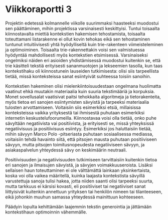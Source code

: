 # Viikkoraportti 3

Projektin edetessä kolmannelle viikolle suurimmaksi haasteeksi muodostui sen päättäminen, mihin projektissa varsinaisesti keskittyisi. Tuntui toisaalta kiinnostavalta miettiä kontekstien hakemisen tehostamista, toisaalta toteuttamani listarakenne ei ollut kovin tehokas eikä sen tehostaminen tuntunut intuitiivisesti yhtä hyödylliseltä kuin trie-rakenteen viimeisteleminen ja optimoiminen. Toisaalta trie-rakennettakin voisi sen valmistuessa hyödyntää mahdollisesti myös kontekstien etsimisessä. Varsinaiseksi ongelmiksi näiden eri asioiden yhdistämisessä muodostui kuitenkin se, että trie käsitteli tekstiä erityisesti sananmuotojen ja lekseemien tasolla, kun taas kontekstihaku oli kiinnostunein lauseiden tutkimisesta: olisi siis tarpeellista tietää, missä konteksteissa sanat esiintyivät suhteessa toisiin sanoihin.

Kontekstien hakeminen olisi mielenkiintoisuudestaan ongelmana huolimatta vaatinut ehkä muutakin materiaalia kuin suuria tekstimääriä ja korpuksia. Monet sovellusalat vaatisivat paitsi tehokkaita algoritmeja ja tietorakenteita, myös tietoa eri sanojen esiintymisten sävyistä ja tarpeeksi materiaalia tulosten arvottamiseen. Voitaisiin siis esimerkiksi etsiä, millaisissa konteksteissa vaikka yrityksestä tai ihmisestä puhutaan esimerkiksi internetin keskustelufoorumeilla. Kiinnostavaa voisi olla tietää, onko puhe sävyltään negatiivista vai positiivista, ja erityisesti se, missä yhteyksissä negatiivisuus ja positiivisuus esiintyy. Esimerkiksi jos haluttaisiin tietää, mihin sävyyn Marco Polo -pitseriasta puhutaan sosiaalisessa mediassa, voitaisiin tehdä havainto siitä, että pitsojen mausta puhutaan positiiviseen sävyyn, mutta pitsojen toimitusnopeudesta negatiiviseen sävyyn, ja asiakaspalvelun yhteydessä sävy on keskimäärin neutraali.

Positiivisuuden ja negatiivisuuden tutkimiseen tarvittaisiin kuitenkin tietoa eri sanojen ja ilmaisujen sävyistä, ja sävyjen voimakkuuseroista. Lisäksi sellaisen haun toteuttaminen ei ole välttämättä lainkaan yksinkertaista, koska voi olla vaikea määritellä, kuinka laajasta kontekstista sävyillä varustettuja sanoja tulisi hakea, jotta niiden saanti olisi tarpeeksi suurta, mutta tarkkuus ei kärsisi kovasti, eli positiiviset tai negatiiviset sanat liittyisivät kuitenkin annettuun yrityksen tai henkilön nimeen tai tilanteeseen, eikä johonkin muuhun samassa yhteydessä mainittuun kohteeseen.

Päädyin lopulta kehittämään laajemmin tekstin generointia ja jättämään kontekstihaun optimoinnin vähemmälle.
